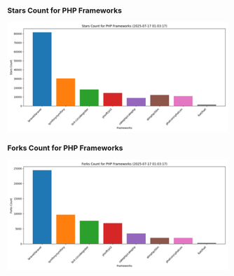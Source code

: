 ### Stars Count for PHP Frameworks

![Stars Chart](./archive/charts/20250717010317_stars_count.png)

### Forks Count for PHP Frameworks

![Forks Chart](./archive/charts/20250717010317_forks_count.png)

